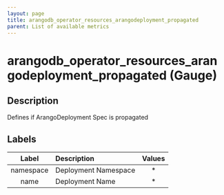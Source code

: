 ```yaml
---
layout: page
title: arangodb_operator_resources_arangodeployment_propagated
parent: List of available metrics
---
```


# arangodb_operator_resources_arangodeployment_propagated (Gauge)

## Description

Defines if ArangoDeployment Spec is propagated

## Labels

| Label | Description | Values |
|:---:|:--- |:---:|
| namespace | Deployment Namespace | * |
| name | Deployment Name | * |
